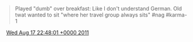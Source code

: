 > Played "dumb" over breakfast: Like I don't understand German\. Old twat wanted to sit "where her travel group always sits" \#nag \#karma\-1

<img src="../../media/tweet.ico" width="12" /> [Wed Aug 17 22:48:01 +0000 2011](https://twitter.com/DromerDenker/status/103961305001623552)